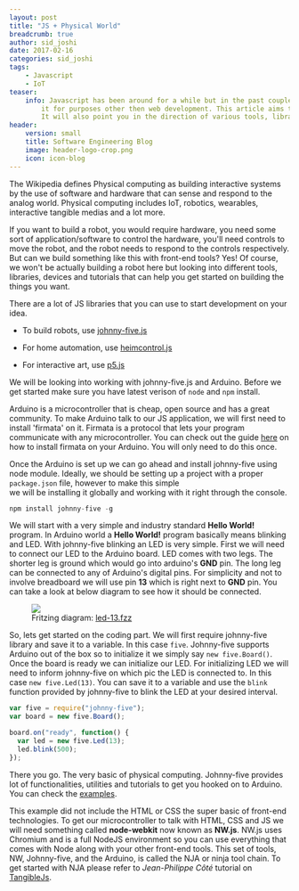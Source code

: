 ```yaml
---
layout: post
title: "JS + Physical World"
breadcrumb: true
author: sid_joshi
date: 2017-02-16
categories: sid_joshi
tags:
    - Javascript
    - IoT
teaser:
    info: Javascript has been around for a while but in the past couple of years it has gained a lot of attention. Its about time we start using 
        it for purposes other then web development. This article aims to demonstrate what can be achieved in the physical world by using Javascript. 
        It will also point you in the direction of various tools, libraries, frameworks, devices and tutorials that can help you get started. 
header: 
    version: small
    title: Software Engineering Blog
    image: header-logo-crop.png
    icon: icon-blog
---
```

The Wikipedia defines Physical computing as building interactive systems by the use of software and hardware that can sense and respond to the analog world. 
Physical computing includes IoT, robotics, wearables, interactive tangible medias and a lot more.  

If you want to build a robot, you would require hardware, you need some sort of application/software to control the hardware, you'll need controls to move the robot, and the robot needs to respond to 
the controls respectively. But can we build something like this with front-end tools? Yes! 
Of course, we won't be actually building a robot here but looking into different tools, libraries, devices and tutorials that can help you get started on building the things you want.  

There are a lot of JS libraries that you can use to start development on your idea.

* To build robots, use  [johnny-five.js](http://johnny-five.io/)

* For home automation, use  [heimcontrol.js](https://ni-c.github.io/heimcontrol.js/)

* For interactive art, use  [p5.js](https://p5js.org/)
  
We will be looking into working with johnny-five.js and Arduino. Before we get started make sure you have latest verison of `node` and `npm` install.  

Arduino is a microcontroller that is cheap, open source and has a great community. 
To make Arduino talk to our JS application, we will first need to install 'firmata' on it. Firmata is a protocol that lets your program communicate with any microcontroller. 
You can check out the guide  [here](http://instructables.com/id/Arduino-Installing-Standard-Firmata/) on how to install firmata on your Arduino. You will only need to do this once.  

Once the Arduino is set up we can go ahead and install johnny-five using node module. Ideally, we should be setting up a project with a proper `package.json` file, however to make this simple  
we will be installing it globally and working with it right through the console. 

```Javascript
npm install johnny-five -g
```

We will start with a very simple and industry standard **Hello World!** program. In Arduino world a **Hello World!** program basically means blinking and LED. With johnny-five blinking an LED is very simple. 
First we will need to connect our LED to the Arduino board. LED comes with two legs. The shorter leg is ground which would go into arduino's **GND** pin. The long leg can be connected to any of Arduino's digital pins. 
For simplicity and not to involve breadboard we will use pin **13** which is right next to **GND** pin. You can take a look at below diagram to see how it should be connected.

<figure>
    <img src="http://johnny-five.io/img/breadboard/led-13.png" />
    <figcaption>
        Fritzing diagram: <a href="http://johnny-five.io/img/breadboard/led-13.fzz">led-13.fzz</a>
    </figcaption>
 </figure>

So, lets get started on the coding part. We will first require johnny-five library and save it to a variable. In this case `five`. 
Johnny-five supports Arduino out of the box so to initialize it we simply say `new five.Board()`. Once the board is ready we can initialize our LED. For initializing LED we will need to inform johnny-five 
on which pic the LED is connected to. In this case `new five.Led(13)`. You can save it to a variable and use the `blink` function provided by johnny-five to blink the LED at your desired interval.

```Javascript
var five = require("johnny-five");
var board = new five.Board();

board.on("ready", function() {
  var led = new five.Led(13);
  led.blink(500);
});
```

There you go. The very basic of physical computing. Johnny-five provides lot of functionalities, utilities and tutorials to get you hooked on to Arduino. You can check the [examples](http://johnny-five.io/examples/).  

This example did not include the HTML or CSS the super basic of front-end technologies. To get our microcontroller to talk with HTML, CSS and JS we will need something called **node-webkit** now known as **NW.js**. 
NW.js uses Chromium and is a full NodeJS environment so you can use everything that comes with Node along with your other front-end tools. This set of tools, NW, Johnny-five, and the Arduino, is called the NJA or ninja tool chain. 
To get started with NJA please refer to *Jean-Philippe Côté* tutorial on  [TangibleJs](http://tangiblejs.com/posts/nw-js-johnny-five-arduino-wicked-trio).